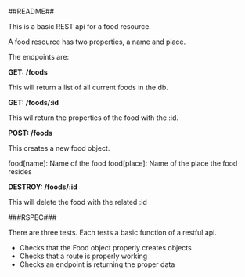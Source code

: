 ##README##

This is a basic REST api for a food resource.

A food resource has two properties, a name and place.

The endpoints are:

**GET: /foods**

This will return a list of all current foods in the db.


**GET: /foods/:id**

This wil return the properties of the food with the :id.

**POST: /foods**

This creates a new food object.

food[name]: Name of the food
food[place]: Name of the place the food resides

**DESTROY: /foods/:id**

This will delete the food with the related :id


###RSPEC###

There are three tests. Each tests a basic function of a restful api.

* Checks that the Food object properly creates objects
* Checks that a route is properly working
* Checks an endpoint is returning the proper data

